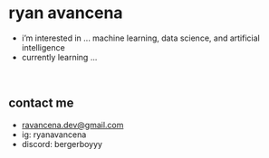 # ryan avancena


- i’m interested in ... machine learning, data science, and artificial intelligence 
- currently learning ...

<br>


## contact me 
  - ravancena.dev@gmail.com <br>
  - ig: ryanavancena <br>
  - discord: bergerboyyy <br>


<!---
ryan-avancena/ryan-avancena is a ✨ special ✨ repository because its `README.md` (this file) appears on your GitHub profile.
You can click the Preview link to take a look at your changes.
--->
